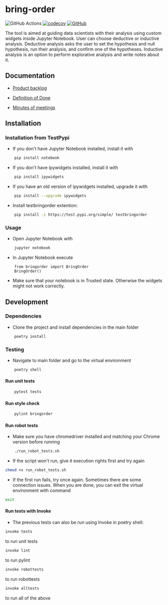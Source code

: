 # bring-order
![GitHub Actions](https://github.com/Order-Team/bring-order/workflows/CI/badge.svg)
[![codecov](https://codecov.io/gh/Order-team/bring-order/branch/main/graph/badge.svg?token=e8bdd46f-46b0-410c-820b-84ffca9ca53c)](https://codecov.io/gh/Order-team/bring-order)
[![GitHub](https://img.shields.io/github/license/Order-Team/bring-order)](LICENSE.md)

The tool is aimed at guiding data scientists with their analysis using custom widgets inside Jupyter Notebook.
User can choose deductive or inductive analysis.
Deductive analysis asks the user to set the hypothesis and null hypothesis, run their analysis, and confirm one of the hypotheses.
Inductive analysis is an option to perform explorative analysis and write notes about it.


## Documentation
* [Product backlog](https://docs.google.com/spreadsheets/d/1xqybqVAUIn4vhW-fBfhInQun7nY-uYH79M6l8oCiAzg/edit#gid=0)

* [Definition of Done](https://github.com/Order-Team/bring-order/blob/main/documentation/DoD.md)

* [Minutes of meetings](https://drive.google.com/drive/folders/1kwXCKbx7egHf8qYDIb4fRffNnad6Qd1t)

## Installation

### Installation from TestPypi
- If you don't have Jupyter Notebook installed, install it with
```bash
    pip install notebook
```

- If you don't have ipywidgets installed, install it with

```bash
    pip install ipywidgets
```

- If you have an old version of ipywidgets installed, upgrade it with

```bash
    pip install --upgrade ipywidgets
```

- Install testbringorder extention:
```bash
    pip install -i https://test.pypi.org/simple/ testbringorder
```

### Usage
- Open Jupyter Notebook with
```bash
    jupyter notebook
```

- In Jupyter Notebook execute

``` 
    from bringorder import BringOrder
    BringOrder()
```

- Make sure that your notebook is in Trusted state. Otherwise the widgets might not work correctly.

## Development

### Dependencies
- Clone the project and install dependencies in the main folder

```bash
    poetry install
```

### Testing
- Navigate to main folder and go to the virtual environment

```bash
    poetry shell
```

#### Run unit tests

```bash
    pytest tests
```

#### Run style check

```bash
    pylint bringorder
```

#### Run robot tests
- Make sure you have chromedriver installed and matching your Chrome version before running

```bash
    ./run_robot_tests.sh
```

- If the script won't run, give it execution rights first and try again
```bash
chmod +x run_robot_tests.sh
```

- If the first run fails, try once again. Sometimes there are some connection issues.
When you are done, you can exit the virtual environment with command

```bash
exit
```

#### Run tests with Invoke

- The previous tests can also be run using Invoke in poetry shell:

```bash
invoke tests
```
to run unit tests

```bash
invoke lint
```
to run pylint

```bash
invoke robottests
```
to run robottests

```bash
invoke alltests
```
to run all of the above
